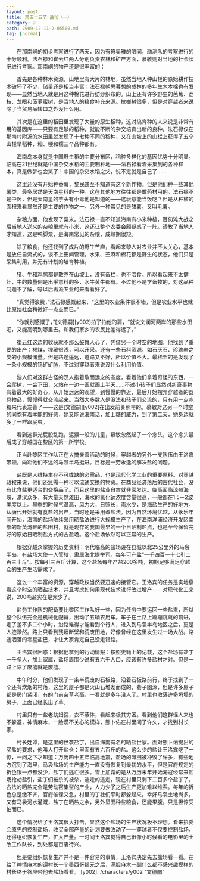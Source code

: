 ```yaml
---
layout: post
title: 第五十五节 盐场（一）
category: 2
path: 2009-12-11-2-05500.md
tag: [normal]
---
```


　　在那南峒的初步考察进行了两天，因为有符奥雅的陪同，勘测队的考察进行的十分顺利。法石禄和崔云红两人分别负责农林和矿产方面，慕敏则对当地的社会状况进行考察。那南峒的物产还是很丰富的：

　　首先是各种林木资源，山地里有大片的林地，虽然当地人种山栏的原始耕作技术破坏了不少，储量还是相当丰富；法石禄朝思暮想的成林的多年生木本棉也有发现——显然当地人就是用这种棉花进行纺纱织布的。山上还有许多野生的芭蕉、荔枝、龙眼和菠萝蜜树，是当地人的粮食补充来源。槟榔树很多，但是对穿越者来说除了当贸易品转口之外没什么用。

　　其次是在这里的稻田里发现了大量的原生稻种，这对搞育种的人来说是非常有用的基因库——只要有足够的稻种，就能不断的杂交培育出新的良种。法石禄仅在那南村附近的水田里就发现了十七种不同的稻种，又在山坡上的山栏上获得了五个山栏旱稻种，籼、粳和糯三个品种都有。

　　海南岛本身就是中国野生稻的主要分布区，稻种多样化的基因优势十分明显。临高在21世纪就是中国杂交水稻的主要制种地——法石禄看着采集到的各种样本，真是做梦也会笑了！中国的杂交水稻之父，说不定就是自己了……

　　这里还没有开始种番薯，黎民甚至不知道有这个新作物。但是他们种一些其他薯类，最多居然是天南星科的一种。这在其他地方往往都是做药材用的。法石禄不是中医，但是天南星的芋头有小毒他是知道的——这玩意能当饭吃？但是从种植的面积来看显然还是主要的作物之一。另外一种常见的是甜薯，又叫毛薯。

　　杂粮方面，他发现了粟米。法石禄一直不知道海南有小米种植，百仞滩大战之后当地人送来的杂粮里就有小米，这还让整个农委会颇疑惑了一阵。请教了当地人才知道，这是鸭脚粟，是海南常见的杂粮，成熟期很短。

　　除了粮食，他还找到了成片的野生苎麻，看起来黎人对农业并不太关心，基本是放任自流式的，谈不上田间管理。水果、苎麻和棉花都是野生的状态，他们只是采集利用，并无有计划的培育种植。

　　猪、牛和鸡鸭都是散养在山坡上，没有畜栏，也不喂食。所以看起来不太健壮，牛的数量倒是出乎意料的多，水牛黄牛都有。不过他不是学畜牧的，对这品种问题不了解，等以后再派专业的来看看好了。

　　“真觉得浪费，”法石禄感慨起来，“这里的农业条件很不错，但是农业水平也就比原始社会稍微好一点点而已。”

　　“你就别感慨了，”[文德嗣][y002]拍了拍他的肩，“就说文澜河两岸的那些水田吧，又能高明到哪里去。和我们家乡的农民比差得远了。”

　　崔云红这边的收获就不那么鼓舞人心了，凭借另一个时空的地图，他找到了重要的出产：褐煤，埋藏很浅，可以开采。还有一些石料资源，如石灰石、珍珠岩之类的小规模储量。但是路途遥远，道路又不好，所以价值不大。最稀罕的是发现了一条小规模的钨矿矿脉，不过对穿越者来说没什么利用价值。

　　黎人们对这群古怪的汉人抱着敬而远之的态度，看着他们拿着奇怪的东西，一会爬树，一会下田，又站在一边一画就画上半天……不过小孩子们显然对新奇事物有着最大的好奇心，从开始远远的观望，到慢慢的靠近，最后开始摆弄穿越者的器具物品，慢慢得就交流起来。当然大多数人是没法和孩子们交流的，只有用一点冰糖来代表友善了——这是[文德嗣][y002]在出发前关照带的。慕敏对这另一个时空的同胞有着本能的好感，她又能说海南话，加上糖的威力，到了第二天，她身边就多了一群跟屁虫。

　　看到这群光屁股乱跑，泥猴一般的儿童，慕敏忽然起了一个念头，这个念头最后成了穿越国在黎区的第一所学校。

　　正当赴黎区工作队正在大搞亲善活动的时候，穿越者的另外一支队伍由王洛宾带领，向距他们不远的马袅半岛挺进。目标是一劳永逸的解决盐的问题。

　　盐既是人维持生存不可或缺的必需品，也是现代化学工业的重要原料。对穿越政权来说，他们还急需一种可以流通交换的物资。在商品经济落后的古代社会，没有比食盐更适合的交换品了。而且这里的盐业自古就非常发达。临高面临琼州海峡，港汊众多，有大量天然滩田，海水的氯化钠浓度含量很高，一般都在1.5－2波美度以上。旱季的时候气温高，风力大，日照长，雨水少，是海盐生产的好地方。从唐代开始就有食盐的出产，当时还是采用煮盐法。因为自然环境优越，从永乐年间开始，海南的盐场陆续采用晒盐法进行大规模生产了，在海南洋浦经济开发区南部的新英湾畔的盐田村，就是现存的我国最早的一个日晒制盐点，也是至今保留完好的原始日晒制盐方式的古盐场。这个盐场依然可以正常的生产。

　　根据穿越众掌握的历史资料：明代临高的盐场设在县城以北25公里外的马袅半岛，有盐场大使一人管辖，隶属海北提举司。每年可产盐“一千四百一十七引二百三十斤”。按每引三百斤计算，这个盐场每年产盐200多吨，初期足够满足穿越众的生产生活需求了。

　　这么一个丰富的资源，穿越政权当然要迅速的接管它。王洛宾的任务是实地察看这个时空的晒盐技术，并且考虑如何用现代技术进行改进增产——对现代化工来说，200吨盐实在是太少了。

　　盐务工作队的配备要比黎区工作队好一些，因为任务中要运回一些盐来，所以整个队伍完全是机械化配备，出动了五辆农用车。车子在土路上蹦蹦跳跳的前进，走了差不多二个小时，沿路难得才能看到个行人，进入到马袅半岛地区之后，更是人迹渺然。路上只看到残垣断壁和荒废田地，好像曾经在这里发生过一场大战。路途洒落的零星盐巴，才让大家肯定自己没走错路。

　　王洛宾很困惑：根据他拿到的行动情报：按照史籍上的记载，这个盐场有盐丁一千多人，加上家属，盐场周围少说有五六千人口，应该有许多盐村才对。但是一路上除了废墟就是废墟。

　　中午时分，他们发现了一条半荒废的石板路，沿着石板路前行，终于找到了一个还有炊烟的村落，这里的屋子都是火山石堆砌而成的，巷子幽深，但是许多屋子都是房门紧闭，有的门前杂草老高，一看就是多年没人了。村里也散落许多坍塌的房子，上面已经长出了草。

　　村里只有一些老幼妇孺，衣不蔽体，看起来极其穷困。看到他们这群怪人来也不躲避，神情麻木，一脸漠不关心的模样，熊卜佑在村里问了许久，才找到村长家。

　　村长姓谭，是这里的世袭盐丁，出自海南有名的晒盐世家。面对熊卜佑提出的买盐的要求，他叫人打开盐仓：里面有五六百斤的盐。这么少的盐让王洛宾吃了一惊，一问之下才知道：万历四十五年临高地震，盐场的滩田被冲毁了许多，有些地方沉到了海里，马袅盐场的生产能力一直没有恢复到最初的水平，但是官府规定的折色银一点都没少，盐丁们逃亡很多。雪上加霜的是从万历末年开始海寇经常来盐场抢劫盐引，盐丁们被杀的被杀，逃走的逃走，现在村里只剩下二百多个盐丁了。古法的晒盐完全是劳动密集型的产业，人力少了之后生产更加难以维系。每年的折色总是缴不齐，官府催课又急，村里的丁壮们平时都躲起来。幸好马袅土地尚多，又有马袅河水灌溉，盐丁在晒盐之余，另外垦田种些粮食，还能果腹。只是担惊受怕而已。

　　这个情况给了王洛宾很大打击，显然这个盐场的生产状况极不理想。看来执委会原先的控制盐场，收买全部产量的计划要做改动了——穿越者不仅要控制盐场，还得组织恢复生产，扩大产量。一时间王洛宾觉得自己很像小时候看的电影里的土改工作队长，到处都是百废待兴。

　　但是要组织恢复生产并不是一件容易的事情，王洛宾决定先去盐场看一看。在给了神情麻木的谭村长一个墨西哥银元之后，满脸麻木一副什么都不感兴趣模样的村长终于答应带他去盐场看看。
[y002]: /characters/y002 "文德嗣"
